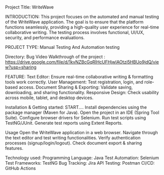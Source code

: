 Project Title: WriteWave

INTRODUCTION: This project focuses on the automated and manual testing of the WriteWave application. The goal is to ensure that the platform functions seamlessly, providing a high-quality user experience for real-time collaborative writing. The testing process involves functional, UI/UX, security, and performance evaluations.

PROJECT TYPE: Manual Testing And Automation testing

Directory: 
Bug Video Walkthrough of the project : https://drive.google.com/file/d/1kvNZBcGqRlHcUFHjwlAOtzi5HBUo9jdQ/view?usp=sharing

FEATURE:
Text Editor: Ensure real-time collaborative writing & formatting tools work correctly.
User Management: Test registration, login, and role-based access.
Document Sharing & Exporting: Validate saving, downloading, and sharing functionality.
Responsive Design: Check usability across mobile, tablet, and desktop devices.

Installation & Getting started:
START....
Install dependencies using the package manager (Maven for Java).
Open the project in an IDE (Spring Tool Suite).
Configure browser drivers for Selenium.
Run test scripts using TestNG/JUnit.
Generate test reports using Extent Reports.

Usage
Open the WriteWave application in a web browser.
Navigate through the text editor and test writing functionalities.
Verify authentication processes (signup/login/logout).
Check document export & sharing features.

Technology used:
Programming Language: Java
Test Automation: Selenium
Test Frameworks: TestNG
Bug Tracking: Jira
API Testing: Postman
CI/CD: GitHub Actions
